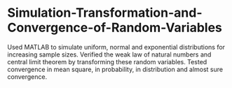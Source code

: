 # Simulation-Transformation-and-Convergence-of-Random-Variables
Used MATLAB to simulate uniform, normal and exponential distributions for increasing sample sizes. Verified the weak law of natural numbers and central limit theorem by transforming these random variables. Tested convergence in mean square, in probability, in distribution and almost sure convergence.
